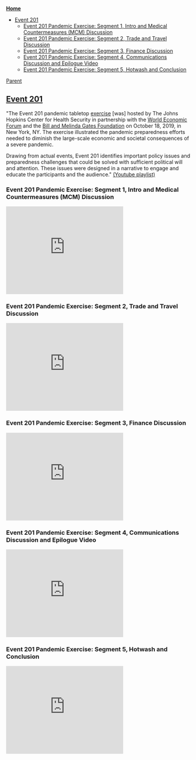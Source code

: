 <!-- START doctoc generated TOC please keep comment here to allow auto update -->
<!-- DON'T EDIT THIS SECTION, INSTEAD RE-RUN doctoc TO UPDATE -->
**[Home](#pages/blog/cv19/index)**

- [Event 201](#event-201)
  - [Event 201 Pandemic Exercise: Segment 1, Intro and Medical Countermeasures (MCM) Discussion](#event-201-pandemic-exercise-segment-1-intro-and-medical-countermeasures-mcm-discussion)
  - [Event 201 Pandemic Exercise: Segment 2, Trade and Travel Discussion](#event-201-pandemic-exercise-segment-2-trade-and-travel-discussion)
  - [Event 201 Pandemic Exercise: Segment 3, Finance Discussion](#event-201-pandemic-exercise-segment-3-finance-discussion)
  - [Event 201 Pandemic Exercise: Segment 4, Communications Discussion and Epilogue Video](#event-201-pandemic-exercise-segment-4-communications-discussion-and-epilogue-video)
  - [Event 201 Pandemic Exercise: Segment 5, Hotwash and Conclusion](#event-201-pandemic-exercise-segment-5-hotwash-and-conclusion)

<!-- END doctoc generated TOC please keep comment here to allow auto update -->

[Parent](#pages/blog/cv19/jhchs)


## [Event 201](https://www.centerforhealthsecurity.org/event201/)

"The Event 201 pandemic tabletop 
[exercise](#pages/blog/cv19/biodefense-exercises)
[was] hosted by The Johns Hopkins 
Center for Health Security in partnership with the 
[World Economic Forum](#pages/blog/cv19/wef) and 
the [Bill and Melinda Gates Foundation](#pages/blog/cv19/bilmel) on 
October 18, 2019, in New York, NY.  The exercise illustrated the pandemic 
preparedness efforts needed to diminish the large-scale economic and 
societal consequences of a severe pandemic.
 
Drawing from actual events, Event 201 identifies important policy issues and 
preparedness challenges that could be solved with sufficient political will 
and attention. These issues were designed in a narrative to engage and educate 
the participants and the audience." [(Youtube playlist)](https://www.youtube.com/watch?v=AoLw-Q8X174&list=PL9-oVXQX88esnrdhaiuRdXGG7XOVYB9Xm)

### Event 201 Pandemic Exercise: Segment 1, Intro and Medical Countermeasures (MCM) Discussion

<iframe width="320" height="240" src="https://www.youtube.com/embed/Vm1-DnxRiPM" frameborder="0" allow="accelerometer; autoplay; encrypted-media; gyroscope; picture-in-picture" allowfullscreen></iframe>

### Event 201 Pandemic Exercise: Segment 2, Trade and Travel Discussion

<iframe width="320" height="240" src="https://www.youtube.com/embed/QkGNvWflCNM" frameborder="0" allow="accelerometer; autoplay; encrypted-media; gyroscope; picture-in-picture" allowfullscreen></iframe>


### Event 201 Pandemic Exercise: Segment 3, Finance Discussion

<iframe width="320" height="240" src="https://www.youtube.com/embed/rWRmlumcN_s" frameborder="0" allow="accelerometer; autoplay; encrypted-media; gyroscope; picture-in-picture" allowfullscreen></iframe>


### Event 201 Pandemic Exercise: Segment 4, Communications Discussion and Epilogue Video

<iframe width="320" height="240" src="https://www.youtube.com/embed/LBuP40H4Tko" frameborder="0" allow="accelerometer; autoplay; encrypted-media; gyroscope; picture-in-picture" allowfullscreen></iframe>


### Event 201 Pandemic Exercise: Segment 5, Hotwash and Conclusion

<iframe width="320" height="240" src="https://www.youtube.com/embed/0-_FAjNSd58" frameborder="0" allow="accelerometer; autoplay; encrypted-media; gyroscope; picture-in-picture" allowfullscreen></iframe>

